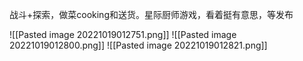 战斗+探索，做菜cooking和送货。星际厨师游戏，看着挺有意思，等发布

![[Pasted image 20221019012751.png]]
![[Pasted image 20221019012800.png]]
![[Pasted image 20221019012821.png]]